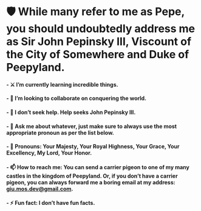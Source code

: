 # 🛡️ While many refer to me as Pepe, you should undoubtedly address me as Sir John Pepinsky III, Viscount of the City of Somewhere and Duke of Peepyland.

#### - ⚔️ I’m currently learning incredible things.
  
#### - 👯 I’m looking to collaborate on conquering the world.
  
#### - 🤔 I don’t seek help. Help seeks John Pepinsky III.
  
#### - 💬 Ask me about whatever, just make sure to always use the most appropriate pronoun as per the list below.

#### - 👑 Pronouns: Your Majesty, Your Royal Highness, Your Grace, Your Excellency, My Lord, Your Honor.

#### - 📫 How to reach me: You can send a carrier pigeon to one of my many castles in the kingdom of Peepyland. Or, if you don’t have a carrier pigeon, you can always forward me a boring email at my address: giu.mos.dev@gmail.com.

#### - ⚡ Fun fact: I don’t have fun facts.

